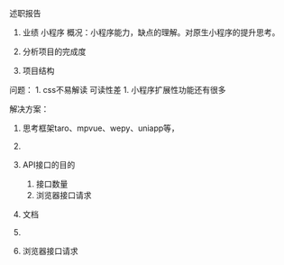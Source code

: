 述职报告

1. 业绩
小程序
概况：小程序能力，缺点的理解。对原生小程序的提升思考。

1. 分析项目的完成度
1. 项目结构

问题： 
	1. css不易解读 可读性差
	1. 小程序扩展性功能还有很多

解决方案：
1. 思考框架taro、mpvue、wepy、uniapp等，
1. 





1. API接口的目的
	1. 接口数量
	1. 浏览器接口请求

1. 文档

2. 
3. 浏览器接口请求 